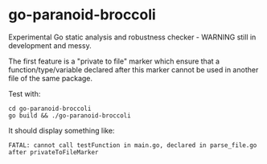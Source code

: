 # go-paranoid-broccoli
Experimental Go static analysis and robustness checker - WARNING still in development and messy.

The first feature is a "private to file" marker which ensure that a function/type/variable declared after this marker cannot be used in another file of the same package.

Test with:

```
cd go-paranoid-broccoli
go build && ./go-paranoid-broccoli
```

It should display something like:
```
FATAL: cannot call testFunction in main.go, declared in parse_file.go after privateToFileMarker
```

